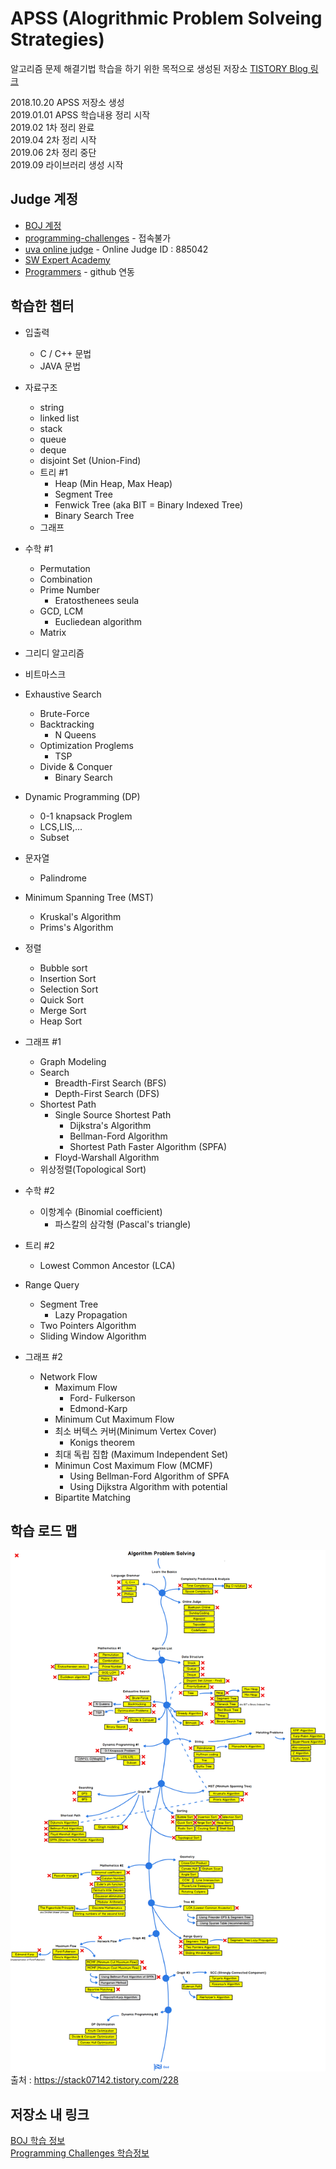 # APSS (Alogrithmic Problem Solveing Strategies)  

알고리즘 문제 해결기법 학습을 하기 위한 목적으로 생성된 저장소
[TISTORY Blog 링크](https://lkoiescg2031.tistory.com/category/%EC%95%8C%EA%B3%A0%EB%A6%AC%EC%A6%98)

2018.10.20 APSS 저장소 생성  
2019.01.01 APSS 학습내용 정리 시작  
2019.02 1차 정리 완료  
2019.04 2차 정리 시작  
2019.06 2차 정리 중단  
2019.09 라이브러리 생성 시작  

## Judge 계정
* [BOJ 계정](https://www.acmicpc.net/user/lkoiescg2031)  
* [programming-challenges](http://www.programming-challenges.com/) - 접속불가  
* [uva online judge](https://onlinejudge.org) - Online Judge ID : 885042  
* [SW Expert Academy](https://swexpertacademy.com/main/main.do) 
* [Programmers](https://programmers.co.kr/learn/challenges) - github 연동

## 학습한 챕터  
* 입출력
	* C / C++ 문법
	* JAVA 문법
* 자료구조 
	* string
	* linked list
	* stack
	* queue
	* deque
	* disjoint Set (Union-Find)
	* 트리 #1
		* Heap (Min Heap, Max Heap)
		* Segment Tree
		* Fenwick Tree (aka BIT = Binary Indexed Tree)
		* Binary Search Tree
	* 그래프
* 수학 #1
	* Permutation
	* Combination
	* Prime Number
		* Eratosthenees seula
	* GCD, LCM
		* Eucliedean algorithm
	* Matrix
* 그리디 알고리즘
* 비트마스크
* Exhaustive Search
	* Brute-Force
	* Backtracking
		* N Queens
	* Optimization Proglems
		* TSP
	* Divide & Conquer
		* Binary Search
  
* Dynamic Programming (DP)
	* 0-1 knapsack Proglem
	* LCS,LIS,...
	* Subset
* 문자열
	* Palindrome
* Minimum Spanning Tree (MST)
	* Kruskal's Algorithm
	* Prims's Algorithm
* 정렬
	* Bubble sort
	* Insertion Sort
	* Selection Sort
	* Quick Sort
	* Merge Sort
	* Heap Sort
* 그래프 #1
	* Graph Modeling
	* Search
		* Breadth-First Search (BFS)
		* Depth-First Search (DFS)
	* Shortest Path
		* Single Source Shortest Path
			* Dijkstra's Algorithm
			* Bellman-Ford Algorithm
			* Shortest Path Faster Algorithm (SPFA)
		* Floyd-Warshall Algorithm
	* 위상정렬(Topological Sort)
* 수학 #2
	* 이항계수 (Binomial coefficient)
		* 파스칼의 삼각형 (Pascal's triangle)
<!--* 카탈란 수 (Catalan Number)
	* 오일러 피함수 (Eular's phi function)-->
* 트리 #2
	* Lowest Common Ancestor (LCA)
* Range Query
	* Segment Tree
		* Lazy Propagation
	* Two Pointers Algorithm
	* Sliding Window Algorithm
  
* 그래프 #2
	* Network Flow
		* Maximum Flow
			* Ford- Fulkerson
			* Edmond-Karp
		* Minimum Cut Maximum Flow
		* 최소 버텍스 커버(Minimum Vertex Cover)
			* Konigs theorem
		* 최대 독립 집합 (Maximum Independent Set)
		* Minimun Cost Maximum Flow (MCMF)
			* Using Bellman-Ford Algorithm of SPFA
			* Using Dijkstra Algorithm with potential
		* Bipartite Matching
<!--		* Cycle Canceling-->
## 학습 로드 맵
![PS ROADMAP](https://github.com/lkoiescg2031/APSS/blob/master/Roadmap.png)
출처 : <https://stack07142.tistory.com/228>

## 저장소 내 링크
[BOJ 학습 정보](https://github.com/lkoiescg2031/APSS/blob/master/Baekjoon%20Online%20Judge/README.md)  
[Programming Challenges 학습정보](https://github.com/lkoiescg2031/APSS/blob/master/Programming%20Challenges/README.md)  
